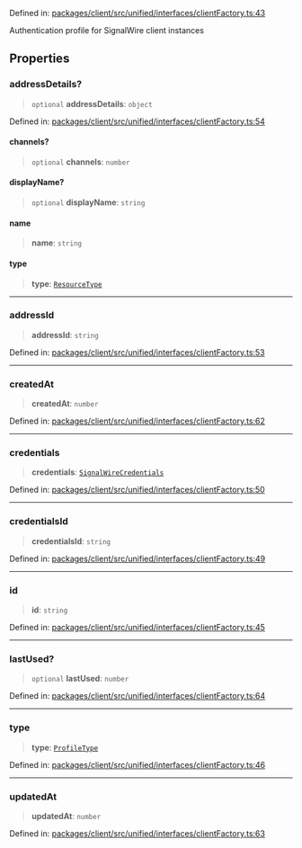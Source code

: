 Defined in: [packages/client/src/unified/interfaces/clientFactory.ts:43](https://github.com/signalwire/signalwire-js/blob/52fa77b6c8db68f4c99b30b3776f45a4309e15bf/packages/client/src/unified/interfaces/clientFactory.ts#L43)

Authentication profile for SignalWire client instances

## Properties

### addressDetails?

> `optional` **addressDetails**: `object`

Defined in: [packages/client/src/unified/interfaces/clientFactory.ts:54](https://github.com/signalwire/signalwire-js/blob/52fa77b6c8db68f4c99b30b3776f45a4309e15bf/packages/client/src/unified/interfaces/clientFactory.ts#L54)

#### channels?

> `optional` **channels**: `number`

#### displayName?

> `optional` **displayName**: `string`

#### name

> **name**: `string`

#### type

> **type**: [`ResourceType`](../type-aliases/ResourceType.md)

***

### addressId

> **addressId**: `string`

Defined in: [packages/client/src/unified/interfaces/clientFactory.ts:53](https://github.com/signalwire/signalwire-js/blob/52fa77b6c8db68f4c99b30b3776f45a4309e15bf/packages/client/src/unified/interfaces/clientFactory.ts#L53)

***

### createdAt

> **createdAt**: `number`

Defined in: [packages/client/src/unified/interfaces/clientFactory.ts:62](https://github.com/signalwire/signalwire-js/blob/52fa77b6c8db68f4c99b30b3776f45a4309e15bf/packages/client/src/unified/interfaces/clientFactory.ts#L62)

***

### credentials

> **credentials**: [`SignalWireCredentials`](SignalWireCredentials.md)

Defined in: [packages/client/src/unified/interfaces/clientFactory.ts:50](https://github.com/signalwire/signalwire-js/blob/52fa77b6c8db68f4c99b30b3776f45a4309e15bf/packages/client/src/unified/interfaces/clientFactory.ts#L50)

***

### credentialsId

> **credentialsId**: `string`

Defined in: [packages/client/src/unified/interfaces/clientFactory.ts:49](https://github.com/signalwire/signalwire-js/blob/52fa77b6c8db68f4c99b30b3776f45a4309e15bf/packages/client/src/unified/interfaces/clientFactory.ts#L49)

***

### id

> **id**: `string`

Defined in: [packages/client/src/unified/interfaces/clientFactory.ts:45](https://github.com/signalwire/signalwire-js/blob/52fa77b6c8db68f4c99b30b3776f45a4309e15bf/packages/client/src/unified/interfaces/clientFactory.ts#L45)

***

### lastUsed?

> `optional` **lastUsed**: `number`

Defined in: [packages/client/src/unified/interfaces/clientFactory.ts:64](https://github.com/signalwire/signalwire-js/blob/52fa77b6c8db68f4c99b30b3776f45a4309e15bf/packages/client/src/unified/interfaces/clientFactory.ts#L64)

***

### type

> **type**: [`ProfileType`](../enumerations/ProfileType.md)

Defined in: [packages/client/src/unified/interfaces/clientFactory.ts:46](https://github.com/signalwire/signalwire-js/blob/52fa77b6c8db68f4c99b30b3776f45a4309e15bf/packages/client/src/unified/interfaces/clientFactory.ts#L46)

***

### updatedAt

> **updatedAt**: `number`

Defined in: [packages/client/src/unified/interfaces/clientFactory.ts:63](https://github.com/signalwire/signalwire-js/blob/52fa77b6c8db68f4c99b30b3776f45a4309e15bf/packages/client/src/unified/interfaces/clientFactory.ts#L63)
